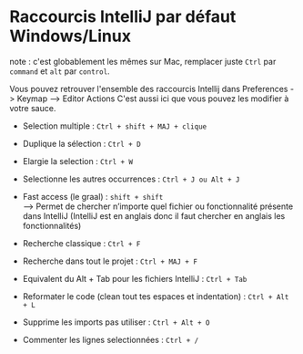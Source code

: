 Raccourcis IntelliJ par défaut Windows/Linux
====


note : c'est globablement les mêmes sur Mac, remplacer juste `Ctrl` par `command` et `alt` par `control`.


Vous pouvez retrouver l'ensemble des raccourcis Intellij dans Preferences -> Keymap --> Editor Actions
C'est aussi ici que vous pouvez les modifier à votre sauce. 


+ Selection multiple : `Ctrl + shift + MAJ + clique`

+ Duplique la sélection : `Ctrl + D`

+ Elargie la selection : `Ctrl + W`

+ Selectionne les autres occurrences : `Ctrl + J ou Alt + J`

+ Fast access (le graal) : `shift + shift`  
—> Permet de chercher n’importe quel fichier ou fonctionnalité présente dans IntelliJ
(IntelliJ est en anglais donc il faut chercher en anglais les fonctionnalités)

+ Recherche classique : `Ctrl + F`

+ Recherche dans tout le projet :  `Ctrl + MAJ + F`

+ Equivalent du Alt + Tab pour les fichiers IntelliJ : `Ctrl + Tab`

+ Reformater le code (clean tout tes espaces et indentation) : `Ctrl + Alt + L`

+ Supprime les imports pas utiliser : `Ctrl + Alt + O`

+ Commenter les lignes selectionnées : `Ctrl + /`
